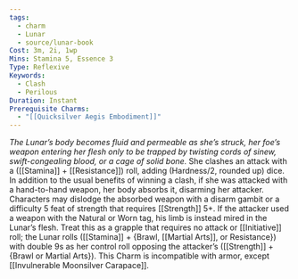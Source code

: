 ```yaml
---
tags:
  - charm
  - Lunar
  - source/lunar-book
Cost: 3m, 2i, 1wp
Mins: Stamina 5, Essence 3
Type: Reflexive
Keywords:
  - Clash
  - Perilous
Duration: Instant
Prerequisite Charms:
  - "[[Quicksilver Aegis Embodiment]]"
---
```

*The Lunar’s body becomes fluid and permeable as she’s struck, her foe’s weapon entering her flesh only to be trapped by twisting cords of sinew, swift-congealing blood, or a cage of solid bone.*
She clashes an attack with a ([[Stamina]] + [[Resistance]]) roll, adding (Hardness/2, rounded up) dice. In addition to the usual benefits of winning a clash, if she was attacked with a hand-to-hand weapon, her body absorbs it, disarming her attacker. Characters may dislodge the absorbed weapon with a disarm gambit or a difficulty 5 feat of strength that requires [[Strength]] 5+. If the attacker used a weapon with the Natural or Worn tag, his limb is instead mired in the Lunar’s flesh. Treat this as a grapple that requires no attack or [[Initiative]] roll; the Lunar rolls ([[Stamina]] + {Brawl, [[Martial Arts]], or Resistance}) with double 9s as her control roll opposing the attacker’s ([[Strength]] + {Brawl or Martial Arts}). This Charm is incompatible with armor, except [[Invulnerable Moonsilver Carapace]].